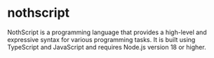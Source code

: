 # nothscript
NothScript is a programming language that provides a high-level and expressive syntax for various programming tasks. It is built using TypeScript and JavaScript and requires Node.js version 18 or higher.
